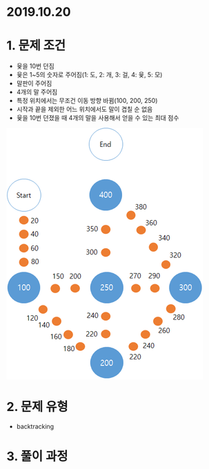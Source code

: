 # 2019.10.20

# 1. 문제 조건

* 윷을 10번 던짐
* 윷은 1~5의 숫자로 주어짐(1: 도, 2: 개, 3: 걸, 4: 윷, 5: 모)
* 말판이 주어짐
* 4개의 말 주어짐
* 특정 위치에서는 무조건 이동 방향 바뀜(100, 200, 250)
* 시작과 끝을 제외한 어느 위치에서도 말이 겹칠 순 없음
* 윷을 10번 던졌을 때 4개의 말을 사용해서 얻을 수 있는 최대 점수

![1571627674966](assets/1571627674966.png)

# 2. 문제 유형

* backtracking

# 3. 풀이 과정

